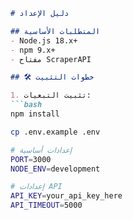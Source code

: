 ```markdown
# دليل الإعداد

## المتطلبات الأساسية
- Node.js 18.x+
- npm 9.x+
- مفتاح ScraperAPI

## 🛠 خطوات التثبيت

1. تثبيت التبعيات:
```bash
npm install

cp .env.example .env

# إعدادات أساسية
PORT=3000
NODE_ENV=development

# إعدادات API
API_KEY=your_api_key_here
API_TIMEOUT=5000